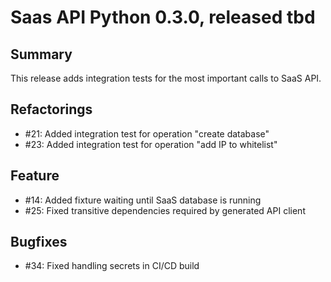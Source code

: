 # Saas API Python 0.3.0, released tbd

## Summary

This release adds integration tests for the most important calls to SaaS API.

## Refactorings

* #21: Added integration test for operation "create database"
* #23: Added integration test for operation "add IP to whitelist"

## Feature

* #14: Added fixture waiting until SaaS database is running
* #25: Fixed transitive dependencies required by generated API client

## Bugfixes

* #34: Fixed handling secrets in CI/CD build
